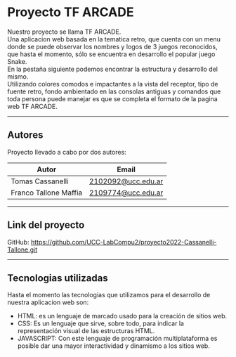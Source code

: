 # Proyecto TF ARCADE

Nuestro proyecto se llama TF ARCADE.<br>
Una aplicacion web basada en la tematica retro, que cuenta con un menu donde se puede observar los nombres y logos de 3 juegos reconocidos, que hasta el momento, sólo se encuentra en desarrollo el popular juego Snake. <br>
En la pestaña siguiente podemos encontrar la estructura y desarrollo del mismo. <br>
Utilizando colores comodos e impactantes a la vista del receptor, tipo de fuente retro, fondo ambientado en las consolas antiguas y comandos que toda persona puede manejar es que se completa el formato de la pagina web TF ARCADE.

---

## Autores

Proyecto llevado a cabo por dos autores:

| Autor                 | Email              |
| --------------------- | ------------------ |
| Tomas Cassanelli      | 2102092@ucc.edu.ar |
| Franco Tallone Maffia | 2109774@ucc.edu.ar |

---

## Link del proyecto

GitHub: https://github.com/UCC-LabCompu2/proyecto2022-Cassanelli-Tallone.git

---

## Tecnologias utilizadas

Hasta el momento las tecnologias que utilizamos para el desarrollo de nuestra aplicacion web son:

- HTML: es un lenguaje de marcado usado para la creación de sitios web.
- CSS: Es un lenguaje que sirve, sobre todo, para indicar la representación visual de las estructuras HTML.
- JAVASCRIPT: Con este lenguaje de programación multiplataforma es posible dar una mayor interactividad y dinamismo a los sitios web.

<!-- ## Requisitos del Segundo Parcial

### Sobre el proyecto general
- [ ] Todas las correcciones y mejoras solicitadas durante el primer parcial deben estar corregidas.
- [ ] No debe haber errores presentes en el código (realizar Code > Inspect Code para verificar que no haya errores)
- [ ] No debe haber errores JavaScripts presentes. (ver con F12 si hay errores)

### Sobre la funcionalidad JavaScript
Se debe agregar funcionalidad Js a la página HTML+CSS desarrollada
- [ ] Una función que compruebe si los valores ingresados son correctos, y si no lo son, que le indique al usuario por un alert, y que blanquee el contenido del campo.
- [ ] Una función que calcule algo en base a los valores ingresados por el usuario en los inputs.
- [ ] Una función que realice un dibujo sobre un canvas (debe ser representativo y acorde a los valores ingreados).

### Sobre la documentación
- [ ] TODAS las funciones javaScript deben estar comentadas adecuadamente. [JsDoc](https://jsdoc.app/about-getting-started.html)
   ```/**
     * Descripción de que hace la función
     * @method Nombre de la función
     * @param {string} ParámetroA - Explicación de que valor almacena ParámetroA
     * @param {number} ParámetroB - Explicación de que valor almacena ParámetroB
     * @return Valor que retorna
     */
   ```

### Sobre las correcciones
* Se corregirá el proyecto con el último commit realizado en Github hasta las 23:59 del día anterior a la fecha de entrega
* Las notas serán de manera logarítmica: (Por ejemplo 60% 4; 70% 5,5; 80% 7; 90% 8,5)
* Las sugerencias sobre el HTML y CSS realizadas en el anterior parcial dejen ser corregidas.


## Requisitos del FINAL
- [ ] Todas las correcciones y mejoras solicitadas durante el primer y segundo parcial deben estar corregidas.
- [ ] No debe haber errores presentes en el código (realizar Code > Inspect Code para verificar que no haya errores)
- [ ] No debe haber errores JavaScript presentes (F12 > Consola)
- [ ] Debe cumplir con TODOS los requisitos del 1er y 2do Parcial (si se agrego código nuevo en Js, se debe documentar, si hay nuevos inputs de html deben contener su label, etc)
- [ ] El Canvas debe poseer animación con setInterval() o requestAnimationFrame()
- [ ] El cálculo del ejercicio de física/etc debe ser el correcto, independientemente de los valores ingresados. -->
